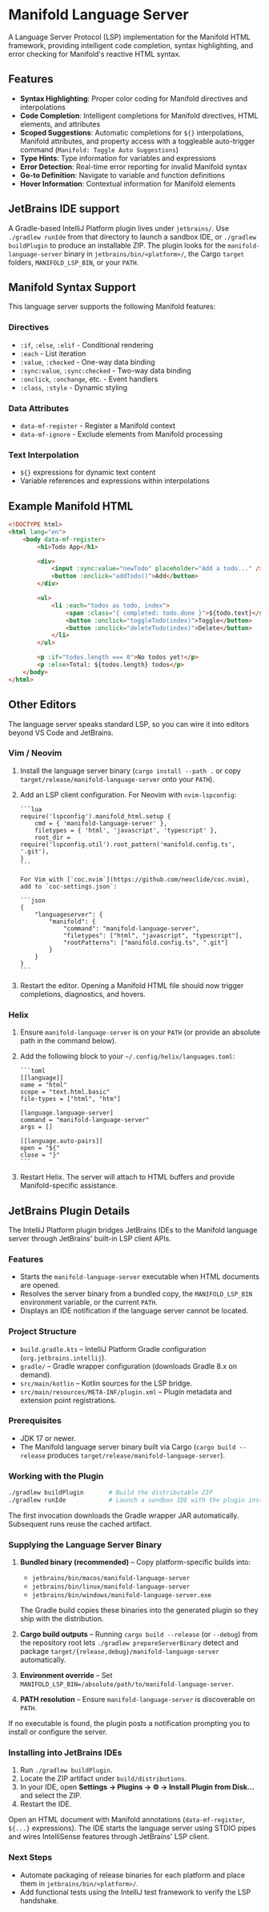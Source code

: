 <!-- Generated by scripts/generate_readmes.py; do not edit directly. -->

# Manifold Language Server

A Language Server Protocol (LSP) implementation for the Manifold HTML framework, providing intelligent code completion, syntax highlighting, and error checking for Manifold's reactive HTML syntax.

## Features

-   **Syntax Highlighting**: Proper color coding for Manifold directives and interpolations
-   **Code Completion**: Intelligent completions for Manifold directives, HTML elements, and attributes
-   **Scoped Suggestions**: Automatic completions for `${}` interpolations, Manifold attributes, and property access with a toggleable auto-trigger command (`Manifold: Toggle Auto Suggestions`)
-   **Type Hints**: Type information for variables and expressions
-   **Error Detection**: Real-time error reporting for invalid Manifold syntax
-   **Go-to Definition**: Navigate to variable and function definitions
-   **Hover Information**: Contextual information for Manifold elements

## JetBrains IDE support

A Gradle-based IntelliJ Platform plugin lives under `jetbrains/`. Use `./gradlew runIde` from that directory to launch a sandbox IDE, or `./gradlew buildPlugin` to produce an installable ZIP. The plugin looks for the `manifold-language-server` binary in `jetbrains/bin/<platform>/`, the Cargo `target` folders, `MANIFOLD_LSP_BIN`, or your `PATH`.

## Manifold Syntax Support

This language server supports the following Manifold features:

### Directives

-   `:if`, `:else`, `:elif` - Conditional rendering
-   `:each` - List iteration
-   `:value`, `:checked` - One-way data binding
-   `:sync:value`, `:sync:checked` - Two-way data binding
-   `:onclick`, `:onchange`, etc. - Event handlers
-   `:class`, `:style` - Dynamic styling

### Data Attributes

-   `data-mf-register` - Register a Manifold context
-   `data-mf-ignore` - Exclude elements from Manifold processing

### Text Interpolation

-   `${}` expressions for dynamic text content
-   Variable references and expressions within interpolations

## Example Manifold HTML

```html
<!DOCTYPE html>
<html lang="en">
	<body data-mf-register>
		<h1>Todo App</h1>

		<div>
			<input :sync:value="newTodo" placeholder="Add a todo..." />
			<button :onclick="addTodo()">Add</button>
		</div>

		<ul>
			<li :each="todos as todo, index">
				<span :class="{ completed: todo.done }">${todo.text}</span>
				<button :onclick="toggleTodo(index)">Toggle</button>
				<button :onclick="deleteTodo(index)">Delete</button>
			</li>
		</ul>

		<p :if="todos.length === 0">No todos yet!</p>
		<p :else>Total: ${todos.length} todos</p>
	</body>
</html>
```

## Other Editors

The language server speaks standard LSP, so you can wire it into editors beyond VS Code and JetBrains.

### Vim / Neovim

1.  Install the language server binary (`cargo install --path .` or copy `target/release/manifold-language-server` onto your `PATH`).
2.  Add an LSP client configuration. For Neovim with `nvim-lspconfig`:

        ```lua
        require('lspconfig').manifold_html.setup {
        	cmd = { 'manifold-language-server' },
        	filetypes = { 'html', 'javascript', 'typescript' },
        	root_dir = require('lspconfig.util').root_pattern('manifold.config.ts', '.git'),
        }
        ```

        For Vim with [`coc.nvim`](https://github.com/neoclide/coc.nvim), add to `coc-settings.json`:

        ```json
        {
        	"languageserver": {
        		"manifold": {
        			"command": "manifold-language-server",
        			"filetypes": ["html", "javascript", "typescript"],
        			"rootPatterns": ["manifold.config.ts", ".git"]
        		}
        	}
        }
        ```

3.  Restart the editor. Opening a Manifold HTML file should now trigger completions, diagnostics, and hovers.

### Helix

1.  Ensure `manifold-language-server` is on your `PATH` (or provide an absolute path in the command below).
2.  Add the following block to your `~/.config/helix/languages.toml`:

        ```toml
        [[language]]
        name = "html"
        scope = "text.html.basic"
        file-types = ["html", "htm"]

        [language.language-server]
        command = "manifold-language-server"
        args = []

        [[language.auto-pairs]]
        open = "${"
        close = "}"
        ```

3.  Restart Helix. The server will attach to HTML buffers and provide Manifold-specific assistance.

## JetBrains Plugin Details

The IntelliJ Platform plugin bridges JetBrains IDEs to the Manifold language server through JetBrains' built-in LSP client APIs.

### Features

-   Starts the `manifold-language-server` executable when HTML documents are opened.
-   Resolves the server binary from a bundled copy, the `MANIFOLD_LSP_BIN` environment variable, or the current `PATH`.
-   Displays an IDE notification if the language server cannot be located.

### Project Structure

-   `build.gradle.kts` – IntelliJ Platform Gradle configuration (`org.jetbrains.intellij`).
-   `gradle/` – Gradle wrapper configuration (downloads Gradle 8.x on demand).
-   `src/main/kotlin` – Kotlin sources for the LSP bridge.
-   `src/main/resources/META-INF/plugin.xml` – Plugin metadata and extension point registrations.

### Prerequisites

-   JDK 17 or newer.
-   The Manifold language server binary built via Cargo (`cargo build --release` produces `target/release/manifold-language-server`).

### Working with the Plugin

```bash
./gradlew buildPlugin       # Build the distributable ZIP
./gradlew runIde            # Launch a sandbox IDE with the plugin installed
```

The first invocation downloads the Gradle wrapper JAR automatically. Subsequent runs reuse the cached artifact.

### Supplying the Language Server Binary

1. **Bundled binary (recommended)** – Copy platform-specific builds into:

    - `jetbrains/bin/macos/manifold-language-server`
    - `jetbrains/bin/linux/manifold-language-server`
    - `jetbrains/bin/windows/manifold-language-server.exe`

    The Gradle build copies these binaries into the generated plugin so they ship with the distribution.

2. **Cargo build outputs** – Running `cargo build --release` (or `--debug`) from the repository root lets `./gradlew prepareServerBinary` detect and package `target/{release,debug}/manifold-language-server` automatically.

3. **Environment override** – Set `MANIFOLD_LSP_BIN=/absolute/path/to/manifold-language-server`.

4. **PATH resolution** – Ensure `manifold-language-server` is discoverable on `PATH`.

If no executable is found, the plugin posts a notification prompting you to install or configure the server.

### Installing into JetBrains IDEs

1. Run `./gradlew buildPlugin`.
2. Locate the ZIP artifact under `build/distributions`.
3. In your IDE, open **Settings → Plugins → ⚙ → Install Plugin from Disk…** and select the ZIP.
4. Restart the IDE.

Open an HTML document with Manifold annotations (`data-mf-register`, `${...}` expressions). The IDE starts the language server using STDIO pipes and wires IntelliSense features through JetBrains' LSP client.

### Next Steps

-   Automate packaging of release binaries for each platform and place them in `jetbrains/bin/<platform>/`.
-   Add functional tests using the IntelliJ test framework to verify the LSP handshake.
